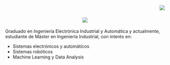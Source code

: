 <img align="right" src="https://visitor-badge.laobi.icu/badge?page_id=3dgyDude.3dgyDude">

<h1 align="center">
  <img src="https://readme-typing-svg.herokuapp.com?font=Playfair+Display&color=%2301719F&size=40&vCenter=true&width=1000&lines=Welcome+to+my+profile%2C+I'm+Jesus;An+Industrial+Electronics+and+Automation+Ingeneer;Nice+to+meet+you!">
</h1>


Graduado en Ingeniería Electrónica Industrial y Automática y actualmente, estudiante de Máster en Ingeniería Industrial, con interés en:

- Sistemas electrónicos y automáticos
- Sistemas robóticos
- Machine Learning y Data Analysis
